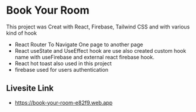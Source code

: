 # Book Your Room 

This project was Creat with React, Firebase, Tailwind CSS and with various kind of hook
- React Router To Navigate One page to another page
- React useState and UseEffect hook are use also created custom hook name with useFirebase and external react firebase hook.
- React hot toast also used in this project
- firebase used for users authentication

## Livesite Link
-  https://book-your-room-e82f9.web.app
